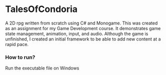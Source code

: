 # TalesOfCondoria
A 2D rpg written from scratch using C# and Monogame. This was created as an assignment for my Game Development course. It demonstrates game state management,
animation, input, and audio. Although the game is unfinished, I created an initial framework to be able to add new content at a rapid pace. 

### How to run?
Run the executable file on Windows
